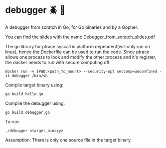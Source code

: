 # debugger :beetle: :hammer:
A debugger from scratch in Go, for Go binaries and by a Gopher.

You can find the slides with the name Debugger_from_scratch_slides.pdf

The go library for ptrace syscall is platform dependent(will only run on linux), hence the Dockerfile can be used to run the code. Since ptrace allows one process to look and modify the other process and it's register, the docker needs to run with secure computing off.

```
docker run -v $PWD:<path_to_mount> --security-opt seccomp=unconfined -it debugger /bin/sh
```
Compile target binary using: 
```
go build hello.go
```

Compile the debugger using:
```
go build debugger.go
```

To run:
```
./debugger <target_binary>
```

Assumption: There is only one source file in the target binary.
